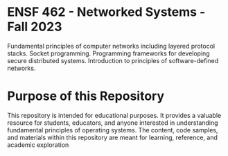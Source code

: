 # ENSF 462 - Networked Systems - Fall 2023
Fundamental principles of computer networks including layered protocol stacks. Socket programming. Programming frameworks for developing secure distributed systems. Introduction to principles of software-defined networks.

# Purpose of this Repository
This repository is intended for educational purposes. It provides a valuable resource for students, educators, and anyone interested in understanding fundamental principles of operating systems. The content, code samples, and materials within this repository are meant for learning, reference, and academic exploration
